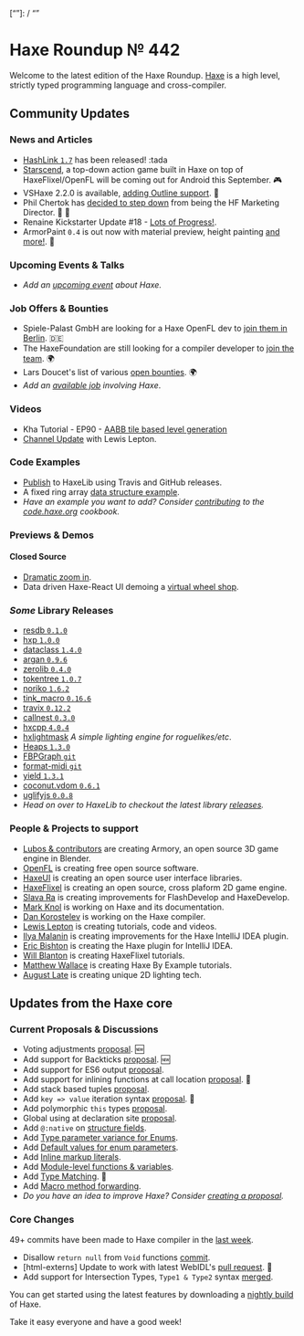 [_template]: ../templates/roundup.html
[date]: / "2018-08-01 20:51:00"
[modified]: / "2018-08-01 21:04:00"
[published]: / "2018-08-02 12:00:00"
[description]: / "The latest news covering the Haxe community, featuring upcoming talks, the latest HaxeLib releases, game previews and lots more!"
[“”]: / “”

# Haxe Roundup № 442

Welcome to the latest edition of the Haxe Roundup. [Haxe](http://haxe.org/?ref=haxe.io) is a high level, strictly typed programming language and cross-compiler.

## Community Updates

### News and Articles

- [HashLink `1.7`](https://github.com/HaxeFoundation/hashlink/releases/tag/1.7) has been released! :tada
- [Starscend](http://www.starscend.com), a top-down action game built in Haxe on top of HaxeFlixel/OpenFL will be coming out for Android this September. :video_game:
- VSHaxe 2.2.0 is available, [adding Outline support](https://twitter.com/Gama11_/status/1020070992163590145). :tada:
- Phil Chertok has [decided to step down](https://community.haxe.org/t/my-role-at-haxe/870) from being the HF Marketing Director. :wave: :star2:
- Renaine Kickstarter Update #18 - [Lots of Progress!](https://twitter.com/OctosoftUS/status/1023011579510566912).
- ArmorPaint `0.4` is out now with material preview, height painting [and more!](https://twitter.com/luboslenco/status/1017448795678871554). :art:

### Upcoming Events & Talks

- _Add an [upcoming event](https://github.com/skial/haxe.io/labels/events) about Haxe._

### Job Offers & Bounties

- Spiele-Palast GmbH are looking for a Haxe OpenFL dev to [join them in Berlin](https://community.haxe.org/t/game-developer-in-berlin-germany-haxe-openfl/875). :de:
- The HaxeFoundation are still looking for a compiler developer to [join the team](https://haxe.org/blog/hf-is-recruiting/). :earth_africa:
- Lars Doucet's list of various [open bounties](https://github.com/larsiusprime/larsBounties/issues). :earth_africa:
- _Add an [available job](https://github.com/skial/haxe.io/labels/jobs) involving Haxe_.

### Videos

- Kha Tutorial - EP90 - [AABB tile based level generation](https://www.youtube.com/watch?v=h5RDeCg3tiU)
- [Channel Update](https://www.youtube.com/watch?v=NU44Elbn5Us) with Lewis Lepton.

### Code Examples

- [Publish](https://code.haxe.org/category/other/deploy-to-haxelib-using-travis-and-github-releases.html) to HaxeLib using Travis and GitHub releases.
- A fixed ring array [data structure example](https://code.haxe.org/category/data-structures/ring-array.html).
- _Have an example you want to add? Consider [contributing](https://github.com/HaxeFoundation/code-cookbook#contributing-articles) to the [code.haxe.org](https://code.haxe.org/) cookbook._

### Previews & Demos

#### Closed Source

- [Dramatic zoom in](https://twitter.com/_arnulfo/status/1022481309321621506).
- Data driven Haxe-React UI demoing a [virtual wheel shop](https://twitter.com/dazKind/status/1024673725176795137).

### _Some_ Library Releases

- [resdb `0.1.0`](https://lib.haxe.org/p/resdb)
- [hxp `1.0.0`](https://lib.haxe.org/p/hxp)
- [dataclass `1.4.0`](https://lib.haxe.org/p/dataclass)
- [argan `0.9.6`](https://lib.haxe.org/p/argan)
- [zerolib `0.4.0`](https://lib.haxe.org/p/zerolib)
- [tokentree `1.0.7`](https://lib.haxe.org/p/tokentree)
- [noriko `1.6.2`](https://lib.haxe.org/p/noriko)
- [tink_macro `0.16.6`](https://lib.haxe.org/p/tink_macro)
- [travix `0.12.2`](https://lib.haxe.org/p/travix)
- [callnest `0.3.0`](https://lib.haxe.org/p/callnest)
- [hxcpp `4.0.4`](https://lib.haxe.org/p/hxcpp/4.0.4/)
- [hxlightmask](https://github.com/larsiusprime/hxlightmask) _A simple lighting engine for roguelikes/etc_.
- [Heaps `1.3.0`](https://lib.haxe.org/p/heaps)
- [FBPGraph `git`](https://github.com/darmie/FBPGraph)
- [format-midi `git`](https://bitbucket.org/arlez80/format-midi/src/master/)
- [yield `1.3.1`](https://lib.haxe.org/p/yield)
- [coconut.vdom `0.6.1`](https://lib.haxe.org/p/coconut.vdom)
- [uglifyjs `0.0.8`](https://lib.haxe.org/p/uglifyjs)
- _Head on over to HaxeLib to checkout the latest library [releases](http://lib.haxe.org/recent)._

### People & Projects to support

- [Lubos & contributors](https://armory3d.org/fund) are creating Armory, an open source 3D game engine in Blender.
- [OpenFL](https://www.patreon.com/openfl) is creating free open source software.
- [HaxeUI](https://www.patreon.com/haxeui) is creating an open source user interface libraries.
- [HaxeFlixel](https://www.patreon.com/haxeflixel) is creating an open source, cross plaform 2D game engine.
- [Slava Ra](https://www.patreon.com/slavara) is creating improvements for FlashDevelop and HaxeDevelop.
- [Mark Knol](https://www.patreon.com/markknol) is working on Haxe and its documentation.
- [Dan Korostelev](https://www.patreon.com/nadako) is working on the Haxe compiler.
- [Lewis Lepton](https://www.patreon.com/lewislepton) is creating tutorials, code and videos.
- [Ilya Malanin](https://www.patreon.com/mayakwd) is creating improvements for the Haxe IntelliJ IDEA plugin.
- [Eric Bishton](https://www.patreon.com/EricBishton) is creating the Haxe plugin for IntelliJ IDEA.
- [Will Blanton](https://www.patreon.com/x01010111) is creating HaxeFlixel tutorials.
- [Matthew Wallace](https://www.patreon.com/haxeexamples) is creating Haxe By Example tutorials.
- [August Late](http://www.patreon.com/augustlate) is creating unique 2D lighting tech.

## Updates from the Haxe core

### Current Proposals & Discussions

- Voting adjustments [proposal](https://github.com/HaxeFoundation/haxe-evolution/pull/48). :new:
- Add support for Backticks [proposal](https://github.com/HaxeFoundation/haxe-evolution/pull/49). :new:
- Add support for ES6 output [proposal](https://github.com/HaxeFoundation/haxe-evolution/pull/47).
- Add support for inlining functions at call location [proposal](https://github.com/HaxeFoundation/haxe-evolution/pull/45). :star2:
- Add stack based tuples [proposal](https://github.com/HaxeFoundation/haxe-evolution/pull/38).
- Add `key => value` iteration syntax [proposal](https://github.com/HaxeFoundation/haxe-evolution/pull/37). :star2:
- Add polymorphic `this` types [proposal](https://github.com/HaxeFoundation/haxe-evolution/pull/36).
- Global using at declaration site [proposal](https://github.com/HaxeFoundation/haxe-evolution/issues/35).
- Add `@:native` on [structure fields](https://github.com/HaxeFoundation/haxe-evolution/pull/32).
- Add [Type parameter variance for Enums](https://github.com/HaxeFoundation/haxe-evolution/pull/28).
- Add [Default values for enum parameters](https://github.com/HaxeFoundation/haxe-evolution/issues/27).
- Add [Inline markup literals](https://github.com/HaxeFoundation/haxe-evolution/pull/26).
- Add [Module-level functions & variables](https://github.com/HaxeFoundation/haxe-evolution/pull/24).
- Add [Type Matching](https://github.com/HaxeFoundation/haxe-evolution/pull/20). :star2:
- Add [Macro method forwarding](https://github.com/HaxeFoundation/haxe-evolution/pull/18).
- _Do you have an idea to improve Haxe? Consider [creating a proposal]._

### Core Changes

49+ commits have been made to Haxe compiler in the [last week].

- Disallow `return null` from `Void` functions [commit](https://github.com/HaxeFoundation/haxe/commit/0705b144e3a7745e44b4ed1f75cfa044d6b8708e).
- [html-externs] Update to work with latest WebIDL's [pull request](https://github.com/HaxeFoundation/html-externs/pull/8). :star2:
- Add support for Intersection Types, `Type1 & Type2` syntax [merged](https://github.com/HaxeFoundation/haxe/pull/7127).

You can get started using the latest features by downloading a [nightly build] of Haxe.

Take it easy everyone and have a good week!

[nightly build]: http://build.haxe.org
[creating a proposal]: https://github.com/HaxeFoundation/haxe-evolution
[last week]: https://github.com/issues?utf8=%E2%9C%93&q=closed%3A2018-07-26..2018-08-02+org%3Ahaxefoundation+is%3Aclosed+
